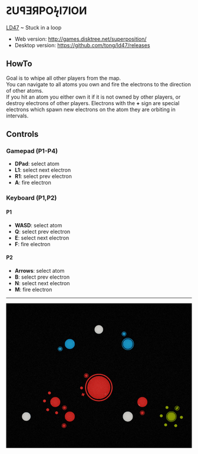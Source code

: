ꙄUꟼƎЯPOϟI7IOͶ
=============

[LD47](https://ldjam.com/events/ludum-dare/47/superposition) ~ Stuck in a loop

* Web version: http://games.disktree.net/superposition/
* Desktop version: https://github.com/tong/ld47/releases


## HowTo
Goal is to whipe all other players from the map.  
You can navigate to all atoms you own and fire the electrons to the direction of other atoms.  
If you hit an atom you either own it if it is not owned by other players, or destroy electrons of other players. Electrons with the **+** sign are special electrons which spawn new electrons on the atom they are orbiting in intervals.


## Controls

### Gamepad (P1-P4)
* **DPad**: select atom
* **L1**: select next electron
* **R1**: select prev electron
* **A**: fire electron

### Keyboard (P1,P2)

#### P1
* **WASD**: select atom
* **Q**: select prev electron
* **E**: select next electron
* **F**: fire electron

#### P2
* **Arrows**: select atom
* **B**: select prev electron
* **N**: select next electron
* **M**: fire electron

---

![](cover.jpg)
